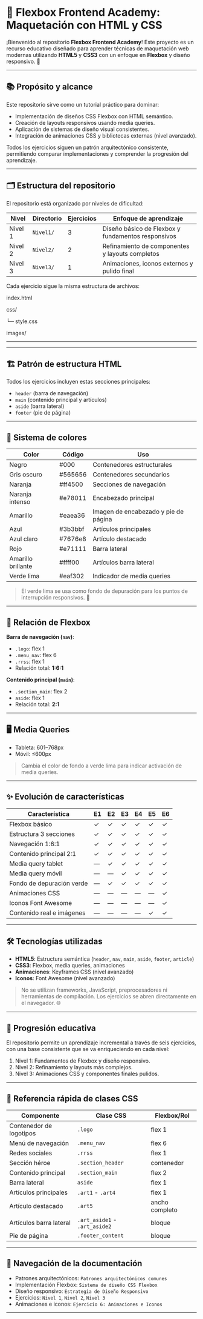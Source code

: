 # 🎨 Flexbox Frontend Academy: Maquetación con HTML y CSS

¡Bienvenido al repositorio **Flexbox Frontend Academy**! Este proyecto es un recurso educativo diseñado para aprender técnicas de maquetación web modernas utilizando **HTML5** y **CSS3** con un enfoque en **Flexbox** y diseño responsivo. 🚀

---

## 📚 Propósito y alcance

Este repositorio sirve como un tutorial práctico para dominar:

- Implementación de diseños CSS Flexbox con HTML semántico.
- Creación de layouts responsivos usando media queries.
- Aplicación de sistemas de diseño visual consistentes.
- Integración de animaciones CSS y bibliotecas externas (nivel avanzado).

Todos los ejercicios siguen un patrón arquitectónico consistente, permitiendo comparar implementaciones y comprender la progresión del aprendizaje.

---

## 🗂 Estructura del repositorio

El repositorio está organizado por niveles de dificultad:

| Nivel | Directorio | Ejercicios | Enfoque de aprendizaje |
|-------|------------|------------|-----------------------|
| Nivel 1 | `Nivel1/` | 3 | Diseño básico de Flexbox y fundamentos responsivos |
| Nivel 2 | `Nivel2/` | 2 | Refinamiento de componentes y layouts completos |
| Nivel 3 | `Nivel3/` | 1 | Animaciones, iconos externos y pulido final |

Cada ejercicio sigue la misma estructura de archivos:

index.html

css/

└─ style.css

images/

---


---

## 🏗 Patrón de estructura HTML

Todos los ejercicios incluyen estas secciones principales:

- `header` (barra de navegación)
- `main` (contenido principal y artículos)
- `aside` (barra lateral)
- `footer` (pie de página)

---

## 🎨 Sistema de colores

| Color | Código | Uso |
|-------|--------|-----|
| Negro | #000 | Contenedores estructurales |
| Gris oscuro | #565656 | Contenedores secundarios |
| Naranja | #ff4500 | Secciones de navegación |
| Naranja intenso | #e78011 | Encabezado principal |
| Amarillo | #eaea36 | Imagen de encabezado y pie de página |
| Azul | #3b3bbf | Artículos principales |
| Azul claro | #7676e8 | Artículo destacado |
| Rojo | #e71111 | Barra lateral |
| Amarillo brillante | #ffff00 | Artículos barra lateral |
| Verde lima | #eaf302 | Indicador de media queries |

> El verde lima se usa como fondo de depuración para los puntos de interrupción responsivos. 🌿

---

## 📐 Relación de Flexbox

**Barra de navegación (`nav`)**:  
- `.logo`: flex 1  
- `.menu_nav`: flex 6  
- `.rrss`: flex 1  
- Relación total: **1:6:1**

**Contenido principal (`main`)**:  
- `.section_main`: flex 2  
- `aside`: flex 1  
- Relación total: **2:1**

---

## 🖥 Media Queries

- Tableta: 601–768px  
- Móvil: ≤600px  
> Cambia el color de fondo a verde lima para indicar activación de media queries.

---

## ✨ Evolución de características

| Característica | E1 | E2 | E3 | E4 | E5 | E6 |
|----------------|----|----|----|----|----|----|
| Flexbox básico | ✓ | ✓ | ✓ | ✓ | ✓ | ✓ |
| Estructura 3 secciones | ✓ | ✓ | ✓ | ✓ | ✓ | ✓ |
| Navegación 1:6:1 | ✓ | ✓ | ✓ | ✓ | ✓ | ✓ |
| Contenido principal 2:1 | ✓ | ✓ | ✓ | ✓ | ✓ | ✓ |
| Media query tablet | — | ✓ | ✓ | ✓ | ✓ | ✓ |
| Media query móvil | — | — | ✓ | ✓ | ✓ | ✓ |
| Fondo de depuración verde | — | ✓ | ✓ | ✓ | ✓ | ✓ |
| Animaciones CSS | — | — | — | — | — | ✓ |
| Iconos Font Awesome | — | — | — | — | — | ✓ |
| Contenido real e imágenes | — | — | — | — | ✓ | ✓ |

---

## 🛠 Tecnologías utilizadas

- **HTML5**: Estructura semántica (`header`, `nav`, `main`, `aside`, `footer`, `article`)  
- **CSS3**: Flexbox, media queries, animaciones  
- **Animaciones**: Keyframes CSS (nivel avanzado)  
- **Iconos**: Font Awesome (nivel avanzado)  

> No se utilizan frameworks, JavaScript, preprocesadores ni herramientas de compilación. Los ejercicios se abren directamente en el navegador. 🌐

---

## 🚀 Progresión educativa

El repositorio permite un aprendizaje incremental a través de seis ejercicios, con una base consistente que se va enriqueciendo en cada nivel:

1. Nivel 1: Fundamentos de Flexbox y diseño responsivo.  
2. Nivel 2: Refinamiento y layouts más complejos.  
3. Nivel 3: Animaciones CSS y componentes finales pulidos.  

---

## 📌 Referencia rápida de clases CSS

| Componente | Clase CSS | Flexbox/Rol |
|------------|-----------|-------------|
| Contenedor de logotipos | `.logo` | flex 1 |
| Menú de navegación | `.menu_nav` | flex 6 |
| Redes sociales | `.rrss` | flex 1 |
| Sección héroe | `.section_header` | contenedor |
| Contenido principal | `.section_main` | flex 2 |
| Barra lateral | `aside` | flex 1 |
| Artículos principales | `.art1` - `.art4` | flex 1 |
| Artículo destacado | `.art5` | ancho completo |
| Artículos barra lateral | `.art_aside1` - `.art_aside2` | bloque |
| Pie de página | `.footer_content` | bloque |

---

## 📂 Navegación de la documentación

- Patrones arquitectónicos: `Patrones arquitectónicos comunes`  
- Implementación Flexbox: `Sistema de diseño CSS Flexbox`  
- Diseño responsivo: `Estrategia de Diseño Responsivo`  
- Ejercicios: `Nivel 1`, `Nivel 2`, `Nivel 3`  
- Animaciones e iconos: `Ejercicio 6: Animaciones e Iconos`  

---
